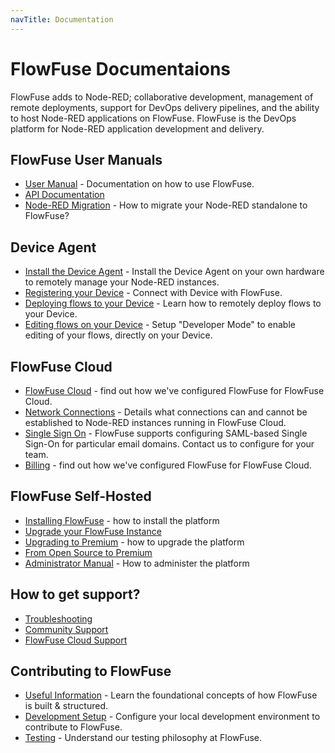 ```yaml
---
navTitle: Documentation
---
```


# FlowFuse Documentaions

FlowFuse adds to Node-RED; collaborative development, management of
remote deployments, support for DevOps delivery pipelines, and the ability to
host Node-RED applications on FlowFuse. FlowFuse is the DevOps platform for
Node-RED application development and delivery.

## FlowFuse User Manuals

 - [User Manual](./user/introduction.md) - Documentation on how to use FlowFuse.
 - [API Documentation](./api/)
 - [Node-RED Migration](./migration/introduction.md) - How to migrate your Node-RED standalone to FlowFuse?

## Device Agent

- [Install the Device Agent](./device-agent/install.md) - Install the Device Agent on your own hardware to remotely manage your Node-RED instances.
- [Registering your Device](./device-agent/register.md) - Connect with Device with FlowFuse.
- [Deploying flows to your Device](./device-agent/deploy.md) - Learn how to remotely deploy flows to your Device.
- [Editing flows on your Device](./device-agent/deploy.md) - Setup "Developer Mode" to enable editing of your flows, directly on your Device.

## FlowFuse Cloud
 - [FlowFuse Cloud](./cloud/) - find out how we've configured FlowFuse for FlowFuse Cloud.
 - [Network Connections](./cloud/introduction/#network-connections) - Details what connections can and cannot be established to Node-RED instances running in FlowFuse Cloud.
 - [Single Sign On](./cloud/introduction/#single-sign-on) - FlowFuse supports configuring SAML-based Single Sign-On for particular email domains. Contact us to configure for your team.
 - [Billing](./cloud/billing.md) - find out how we've configured FlowFuse for FlowFuse Cloud.

## FlowFuse Self-Hosted

- [Installing FlowFuse](./install/introduction.md) - how to install the platform
- [Upgrade your FlowFuse Instance](./upgrade/README.md)
- [Upgrading to Premium](./upgrade/) - how to upgrade the platform
- [From Open Source to Premium](./upgrade/open-source-to-premium.md)
- [Administrator Manual](./admin/introduction.md) - How to administer the platform

## How to get support?

- [Troubleshooting](/docs/debugging/README.md)
- [Community Support](https://community.flowforge.com/)
- [FlowFuse Cloud Support](/docs/premium-support.md)

 ## Contributing to FlowFuse
 - [Useful Information](./contribute/introduction.md#contributing-to-flowfuse) - Learn the foundational concepts of how FlowFuse is built & structured. 
 - [Development Setup](./contribute/introduction.md#development-setup) - Configure your local development environment to contribute to FlowFuse.
 - [Testing](./contribute/introduction.md#testing) - Understand our testing philosophy at FlowFuse.

 